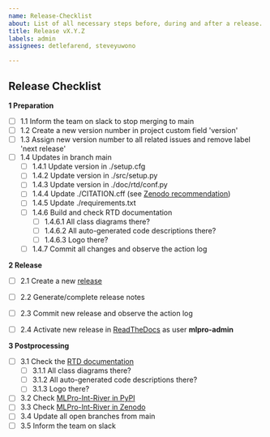 ```yaml
---
name: Release-Checklist
about: List of all necessary steps before, during and after a release.
title: Release vX.Y.Z
labels: admin
assignees: detlefarend, steveyuwono

---
```


Release Checklist
-------------------

**1 Preparation**
- [ ] 1.1 Inform the team on slack to stop merging to main
- [ ] 1.2 Create a new version number in project custom field 'version'
- [ ] 1.3 Assign new version number to all related issues and remove label 'next release'
- [ ] 1.4 Updates in branch main 
    - [ ] 1.4.1 Update version in ./setup.cfg
    - [ ] 1.4.2 Update version in ./src/setup.py
    - [ ] 1.4.3 Update version in ./doc/rtd/conf.py
    - [ ] 1.4.4 Update ./CITATION.cff (see [Zenodo recommendation](https://zenodo.org/account/settings/github/repository/fhswf/MLPro-Int-River))
    - [ ] 1.4.5 Update ./requirements.txt
    - [ ] 1.4.6 Build and check RTD documentation
        - [ ] 1.4.6.1 All class diagrams there?
        - [ ] 1.4.6.2 All auto-generated code descriptions there?
        - [ ] 1.4.6.3 Logo there?
    - [ ] 1.4.7 Commit all changes and observe the action log

**2 Release**
- [ ] 2.1 Create a new [release](https://github.com/fhswf/MLPro-Int-River/releases)
- [ ] 2.2 Generate/complete release notes
- [ ] 2.3 Commit new release and observe the action log
- [ ] 2.4 Activate new release in [ReadTheDocs](https://readthedocs.org) as user **mlpro-admin**


**3 Postprocessing**
- [ ] 3.1 Check the [RTD documentation](https://mlpro-int-river.readthedocs.io)
  - [ ] 3.1.1 All class diagrams there?
  - [ ] 3.1.2 All auto-generated code descriptions there?
  - [ ] 3.1.3 Logo there?
- [ ] 3.2 Check [MLPro-Int-River in PyPI](https://pypi.org/project/mlpro-int-river/)
- [ ] 3.3 Check [MLPro-Int-River in Zenodo](https://zenodo.org/account/settings/github/repository/fhswf/MLPro-Int-River)
- [ ] 3.4 Update all open branches from main
- [ ] 3.5 Inform the team on slack
